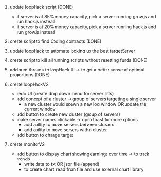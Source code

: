 1. update loopHack script (DONE)
    -  if server is at 85% money capacity, pick a server running grow.js and run hack.js instead
    -  if server is at 20% money capacity, pick a server running hack.js and run grow.js instead

2. create script to find Coding contracts (DONE)

3. update loopHack to automate looking up the best targetServer

4. create script to kill all running scripts without resetting funds (DONE)

5. add num threads to loopHack UI -> to get a better sense of optimal proportions (DONE)

6. create loopHackV2
    - redo UI (create drop down menu for server lists)
    - add concept of a cluster -> group of servers targeting a single server
      - a new cluster would spawn a new log window OR update the current window
    - add button to create new cluster (group of servers)
    - make server names clickable -> open toast for more options
      - add ability to move servers between clusters
      - add ability to move servers within cluster
    - add button to change target

7. create monitorV2
    - add button to display chart showing earnings over time -> to track trends
      - write data to txt OR json file (append)
      - to create chart, read from file and use external chart library